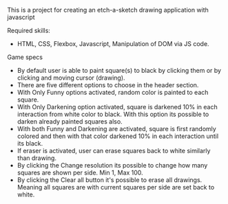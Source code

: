 This is a project for creating an etch-a-sketch drawing application with javascript

Required skills:
- HTML, CSS, Flexbox, Javascript, Manipulation of DOM via JS code.

Game specs
- By default user is able to paint square(s) to black by clicking them or by clicking and moving cursor (drawing).
- There are five different options to choose in the header section.
- With Only Funny options activated, random color is painted to each square.
- With Only Darkening option activated, square is darkened 10% in each interaction from white color to black. With this option its possible to darken already painted squares also.
- With both Funny and Darkening are activated, square is first randomly colored and then with that color darkened 10% in each interaction until its black.
- If eraser is activated, user can erase squares back to white similarly than drawing.
- By clicking the Change resolution its possible to change how many squares are shown per side. Min 1, Max 100.
- By clicking the Clear all button it's possible to erase all drawings. Meaning all squares are with current squares per side are set back to white.


